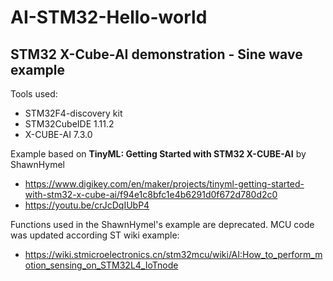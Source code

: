 # AI-STM32-Hello-world
STM32 X-Cube-AI demonstration - Sine wave example
---
Tools used:
- STM32F4-discovery kit
- STM32CubeIDE 1.11.2
- X-CUBE-AI 7.3.0

Example based on **TinyML: Getting Started with STM32 X-CUBE-AI** by ShawnHymel
- https://www.digikey.com/en/maker/projects/tinyml-getting-started-with-stm32-x-cube-ai/f94e1c8bfc1e4b6291d0f672d780d2c0
- https://youtu.be/crJcDqIUbP4

Functions used in the ShawnHymel's example are deprecated. MCU code was updated according ST wiki example:
- https://wiki.stmicroelectronics.cn/stm32mcu/wiki/AI:How_to_perform_motion_sensing_on_STM32L4_IoTnode
